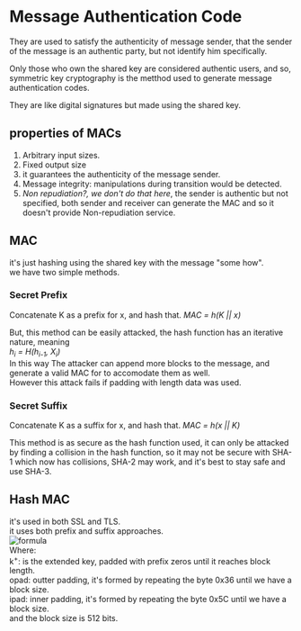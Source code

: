 # Message Authentication Code 
They are used to satisfy the authenticity of message sender, that the sender of the message is an authentic party, but not identify him specifically.

Only those who own the shared key are considered authentic users, and so, symmetric key cryptography is the metthod used to generate message authentication codes.

They are like digital signatures but made using the shared key.

## properties of MACs
1. Arbitrary input sizes.
2. Fixed output size 
3. it guarantees the authenticity of the message sender.
4. Message integrity: manipulations during transition would be detected.
5. *Non repudiation?, we don't do that here*, the sender is authentic but not specified, both sender and receiver can generate the MAC and so it doesn't provide Non-repudiation service.

## MAC
it's just hashing using the shared key with the message "some how".  
we have two simple methods.

### Secret Prefix
Concatenate K as a prefix for x, and hash that. 
*MAC = h(K || x)*  

But, this method can be easily attacked, the hash function has an iterative nature, meaning  
*h<sub>i</sub> = H(h<sub>i-1</sub>, X<sub>i</sub>)*  
In this way The attacker can append more blocks to the message, and generate a valid MAC for to accomodate them as well.  
However this attack fails if padding with length data was used.

### Secret Suffix
Concatenate K as a suffix for x, and hash that. 
*MAC = h(x || K)*  

This method is as secure as the hash function used, it can only be attacked by finding a collision in the hash function, so it may not be secure with SHA-1 which now has collisions, SHA-2 may work, and it's best to stay safe and use SHA-3.

## Hash MAC 
it's used in both SSL and TLS.  
it uses both prefix and suffix approaches.  
![formula](https://render.githubusercontent.com/render/math?math=\color{green}\Large%20M%20=%20HMAC_{k}(X)%20=%20H((K^{%2B}%20\oplus%20opad)%20||%20H(K^{%2B}%20\oplus%20ipad)%20||%20X))  
Where:  
k<sup>+</sup>: is the extended key, padded with prefix zeros until it reaches block length.  
opad: outter padding, it's formed by repeating the byte 0x36 until we have a block size.  
ipad: inner padding, it's formed by repeating the byte 0x5C until we have a block size.  
and the block size is 512 bits.  